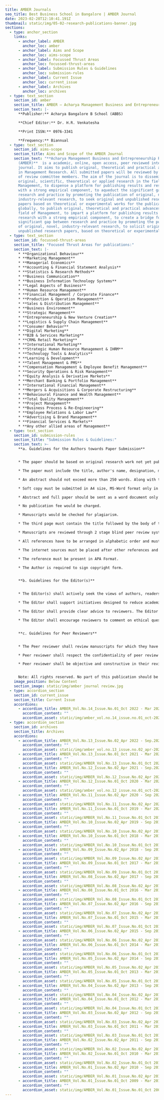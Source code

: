 ```yaml
---
title: AMBER Journals
seo_title: Best Business School in Bangalore | AMBER Journal
date: 2023-02-28T12:10:41.191Z
thumbnail: static/img/05-02-research-publications-banner.jpg
sections:
  - type: anchor_section
    links:
      - anchor_label: AMBER
        anchor_loc: amber
      - anchor_label: Aims and Scope
        anchor_loc: aims-scope
      - anchor_label: Focussed Thrust Areas
        anchor_loc: focussed-thrust-areas
      - anchor_label: Submission Rules & Guidelines
        anchor_loc: submission-rules
      - anchor_label: Current Issue
        anchor_loc: current_issue
      - anchor_label: Archives
        anchor_loc: archives
  - type: text_section
    section_id: amber
    section_title: AMBER – Acharya Management Business and Entrepreneurship Review Journal
    section_text: |-
      **Publisher:** Acharya Bangalore B School (ABBS)

      **Chief Editor:** Dr. H.R. Venkatesha

      **Print ISSN:** 0976-3341

      **Frequency:** Biannual
  - type: text_section
    section_id: aims-scope
    section_title: Aims and Scope of the AMBER Journal
    section_text: "**Acharya Management Business and Entrepreneurship Review Journal
      (AMBER)**  is a academic, online, open access, peer reviewed international
      journal. It aims to publish original, theoretical and practical advances
      in Management Research. All submitted papers will be reviewed by the board
      of review committee members. The aim of the journal is to disseminate
      original, scientific, theoretical or applied research in the field of
      Management, to dispense a platform for publishing results and research
      with a strong empirical component, to aqueduct the significant gap between
      research and practice by promoting the publication of original, novel,
      industry-relevant research, to seek original and unpublished research
      papers based on theoretical or experimental works for the publication
      globally, to publish original, theoretical and practical advances in the
      field of Management, to impart a platform for publishing results and
      research with a strong empirical component, to create a bridge for
      significant gap between research and practice by promoting the publication
      of original, novel, industry-relevant research, to solicit original and
      unpublished research papers, based on theoretical or experimental works."
  - type: text_section
    section_id: focussed-thrust-areas
    section_title: "Focused Thrust Areas for publications:"
    section_text: |-
      * **Organizational Behaviour**
      * **Marketing Management**
      * **Managerial Economics**
      * **Accounting & Financial Statement Analysis**
      * **Statistics & Research Methods**
      * **Business Communication**
      * **Business Information Technology Systems**
      * **Legal Aspects of Business**
      * **Human Resource Management**
      * **Financial Management / Corporate Finance**
      * **Production & Operation Management**
      * **Sales & Distribution Management**
      * **Business Environment**
      * **Strategic Management**
      * **Entrepreneurship & New Venture Creation**
      * **Logistics & Supply Chain Management**
      * **Consumer Behavior**
      * **Digital Marketing**
      * **B2B & Services Marketing**
      * **CRM& Retail Marketing**
      * **International Marketing**
      * **Strategic Human Resource Management & IHRM**
      * **Technology Tools & Analytics**
      * **Learning & Development**
      * **Talent Management & PMS**
      * **Compensation Management & Employee Benefit Management**
      * **Security Operations & Risk Management**
      * **Equity Analysis & Derivative Markets**
      * **Merchant Banking & Portfolio Management**
      * **International Financial Management**
      * **Mergers & Acquisitions & Corporate Restructuring**
      * **Behavioural Finance and Wealth Management**
      * **Total Quality Management**
      * **Project Management**
      * **Business Process & Re-Engineering**
      * **Employee Relations & Labor Law**
      * **Advertising & Brand Management**
      * **Financial Services & Markets**
      * **Any other allied areas of Management**
  - type: text_section
    section_id: submission-rules
    section_title: "Submission Rules & Guidelines:"
    section_text: >-
      **a. Guidelines for the Authors towards Paper Submission**


      * The paper should be based on original research work not yet published, not exceeding 8000 words. If the paper has been sent for publication elsewhere, that fact must be notified.

      * The paper must include the title, author's name, designation, mailing address, mobile number and e-mail address in the first page.

      * An abstract should not exceed more than 250 words. Along with the abstract, author(s) need to specify four to six key words in the second page.

      * Soft copy must be submitted in A4 size, MS-Word format only in Times New Roman with heading of 14 font size and remaining text size 12 with spacing 1.5 as a single line. There must be no tab for the first sentence of every paragraph.

      * Abstract and full paper should be sent as a word document only to: **amber@abbs.edu.in**

      * No publication fee would be charged.

      * Manuscripts would be checked for plagiarism.

      * The third page must contain the title followed by the body of the manuscript.

      * Manuscripts are reviewed through 2 stage blind peer review system by experts in the subject area. To ensure anonymity, the author's name and other details should only appear on the first page and should not be repeated anywhere else.

      * All references have to be arranged in alphabetic order and must be numbered.

      * The internet sources must be placed after other references and must be numbered separately.

      * The reference must be present in APA Format.

      * The Author is required to sign copyright form.


      **b. Guidelines for the Editor(s)**


      * The Editor(s) shall actively seek the views of authors, readers, reviewers, and editorial board members about ways of improving the quality of journal.

      * The Editor shall support initiatives designed to reduce academic misconduct. The Editor shall support initiatives to educate researchers about publication and peer review process.

      * The Editor shall provide clear advice to reviewers. The Editor shall require reviewers to disclose any potential competing interests before agreeing to review a submission.

      * The Editor shall encourage reviewers to comment on ethical questions and possible research misconduct raised by submissions.


      **c. Guidelines for Peer Reviewers**


      * The Peer reviewer shall review manuscripts for which they have the subject expertise required to carry out a proper assessment.

      * Peer reviewer shall respect the confidentiality of peer review and shall not reveal any details of the manuscript under review and of its review.

      * Peer reviewer shall be objective and constructive in their reviews. The review comments shall be forwarded within the stipulated time to the Editor as per the format.


      Note: All rights reserved. No part of this publication should be reproduced, stored in a retrieval system or transmitted in any form or by any means - electronic, mechanical, photocopying, recording and / or otherwise without the prior written permission of the author and the publisher.
    image_position: Below Content
    section_image: static/img/amber journal review.jpg
  - type: accordion_section
    section_id: current_issue
    section_title: Current Issue
    accordions:
      - accordion_title: AMBER_Vol.No.14_Issue.No.01_Oct 2022 - Mar 2023
        accordion_content: ""
        accordion_asset: static/img/amber_vol.no.14_issue.no.01_oct-2022-mar-2023.pdf
  - type: accordion_section
    section_id: archives
    section_title: Archives
    accordions:
      - accordion_title: AMBER_Vol.No.13_Issue.No.02_Apr 2022 - Sep.2022
        accordion_content: ""
        accordion_asset: static/img/amber_vol.no.13_issue.no.02_apr-2022-sep-2022.pdf
      - accordion_title: AMBER_Vol.No.13_Issue.No.01_Oct 2021 - Mar 2022
        accordion_content: ""
        accordion_asset: static/img/AMBER_Vol.No.13_Issue.No.01_Oct 2021 - Mar 2022.pdf
      - accordion_title: AMBER_Vol.No.12_Issue.No.02_Apr 2021 - Sep.2021
        accordion_content: ""
        accordion_asset: static/img/AMBER_Vol.No.12_Issue.No.02_Apr 2021 - Sep.2021.pdf
      - accordion_title: AMBER_Vol.No.12_Issue.No.01_Oct 2020 - Mar 2021
        accordion_content: ""
        accordion_asset: static/img/amber_vol.no.12_issue.no.01_oct-2020-mar-2021.pdf
      - accordion_title: AMBER_Vol.No.11_Issue.No.02_Apr 2020 - Sep 2020
        accordion_content: ""
        accordion_asset: static/img/AMBER_Vol.No.11_Issue.No.02_Apr 2020 - Sep 2020.pdf
      - accordion_title: AMBER_Vol.No.11_Issue.No.01_Oct 2019 - Mar 2020
        accordion_content: ""
        accordion_asset: static/img/AMBER_Vol.No.11_Issue.No.01_Oct 2019 - Mar 2020.pdf
      - accordion_title: AMBER_Vol.No.10_Issue.No.02_Apr 2019 - Sep 2019
        accordion_content: ""
        accordion_asset: static/img/AMBER_Vol.No.10_Issue.No.02_Apr 2019 - Sep 2019.pdf
      - accordion_title: AMBER_Vol.No.10_Issue.No.01_Oct 2018 - Mar 2019
        accordion_content: ""
        accordion_asset: static/img/AMBER_Vol.No.10_Issue.No.01_Oct 2018 - Mar 2019.pdf
      - accordion_title: AMBER_Vol.No.09_Issue.No.02_Apr 2018 - Sep 2018
        accordion_content: ""
        accordion_asset: static/img/AMBER_Vol.No.09_Issue.No.02_Apr 2018 - Sep 2018.pdf
      - accordion_title: AMBER_Vol.No.09_Issue.No.01_Oct 2017 - Mar 2018
        accordion_content: ""
        accordion_asset: static/img/AMBER_Vol.No.09_Issue.No.01_Oct 2017 - Mar 2018.pdf
      - accordion_title: AMBER_Vol.No.08_Issue.No.02_Apr 2017 - Sep 2017
        accordion_content: ""
        accordion_asset: static/img/AMBER_Vol.No.08_Issue.No.02_Apr 2017 - Sep 2017.pdf
      - accordion_title: AMBER_Vol.No.08_Issue.No.01_Oct 2016 - Mar 2017
        accordion_content: ""
        accordion_asset: static/img/AMBER_Vol.No.08_Issue.No.01_Oct 2016 - Mar 2017.pdf
      - accordion_title: AMBER_Vol.No.07_Issue.No.02_Apr 2016 - Sep 2016
        accordion_content: ""
        accordion_asset: static/img/AMBER_Vol.No.07_Issue.No.02_Apr 2016 - Sep 2016.pdf
      - accordion_title: AMBER_Vol.No.07_Issue.No.01_Oct 2015 - Mar 2016
        accordion_content: ""
        accordion_asset: static/img/AMBER_Vol.No.07_Issue.No.01_Oct 2015 - Mar 2016.pdf
      - accordion_title: AMBER_Vol.No.06_Issue.No.02_Apr 2015 - Sep 2015
        accordion_content: ""
        accordion_asset: static/img/AMBER_Vol.No.06_Issue.No.02_Apr 2015 - Sep 2015.pdf
      - accordion_title: AMBER_Vol.No.06_Issue.No.01_Oct 2014 - Mar 2015
        accordion_content: ""
        accordion_asset: static/img/AMBER_Vol.No.06_Issue.No.01_Oct 2014 - Mar 2015.pdf
      - accordion_title: AMBER_Vol.No.05_Issue.No.02_Apr 2014 - Sep 2014
        accordion_content: ""
        accordion_asset: static/img/AMBER_Vol.No.05_Issue.No.02_Apr 2014 - Sep 2014.pdf
      - accordion_title: AMBER_Vol.No.05_Issue.No.01_Oct 2013 - Mar 2014
        accordion_content: ""
        accordion_asset: static/img/AMBER_Vol.No.05_Issue.No.01_Oct 2013 - Mar 2014.pdf
      - accordion_title: AMBER_Vol.No.04_Issue.No.02_Apr 2013 - Sep 2013
        accordion_content: ""
        accordion_asset: static/img/AMBER_Vol.No.04_Issue.No.02_Apr 2013 - Sep 2013.pdf
      - accordion_title: AMBER_Vol.No.04_Issue.No.01_Oct 2012 - Mar 2013
        accordion_content: ""
        accordion_asset: static/img/AMBER_Vol.No.04_Issue.No.01_Oct 2012 - Mar 2013.pdf
      - accordion_title: AMBER_Vol.No.03_Issue.No.02_Apr 2012 - Sep 2012
        accordion_content: ""
        accordion_asset: static/img/AMBER_Vol.No.03_Issue.No.02_Apr 2012 - Sep 2012.pdf
      - accordion_title: AMBER_Vol.No.03_Issue.No.01_Oct 2011 - Mar 2012
        accordion_content: ""
        accordion_asset: static/img/AMBER_Vol.No.03_Issue.No.01_Oct 2011 - Mar 2012.pdf
      - accordion_title: AMBER_Vol.No.02_Issue.No.02_Apr 2011 - Sep 2011
        accordion_content: ""
        accordion_asset: static/img/AMBER_Vol.No.02_Issue.No.02_Apr 2011 - Sep 2011.pdf
      - accordion_title: AMBER_Vol.No.02_Issue.No.01_Oct 2010 - Mar 2011
        accordion_content: ""
        accordion_asset: static/img/AMBER_Vol.No.02_Issue.No.01_Oct 2010 - Mar 2011.pdf
      - accordion_title: AMBER_Vol.No.01_Issue.No.02_Apr 2010 - Sep 2010
        accordion_content: ""
        accordion_asset: static/img/AMBER_Vol.No.01_Issue.No.02_Apr 2010 - Sep 2010.pdf
      - accordion_title: AMBER_Vol.No.01_Issue.No.01_Oct 2009 - Mar 2010
        accordion_content: ""
        accordion_asset: static/img/AMBER_Vol.No.01_Issue.No.01_Oct 2009 - Mar 2010.pdf
---
```

